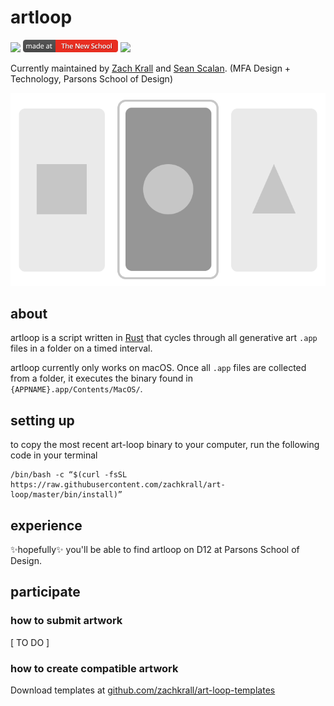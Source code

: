 # artloop

<a href='http://www.recurse.com' title='Made with love at the Recurse Center'><img src='https://cloud.githubusercontent.com/assets/2883345/11325206/336ea5f4-9150-11e5-9e90-d86ad31993d8.png' height='20px'/></a> <a href='http://newschool.edu' title='Made with love at The New School'><img src='./images/the-new-school.png' height='20px'/></a> <a href="https://travis-ci.org/zachkrall/artloop" title="Travis CI Build"><img src="https://api.travis-ci.org/zachkrall/artloop.png" height="20px"/></a>

Currently maintained by [Zach Krall](https://github.com/zachkrall) and
[Sean Scalan](https://github.com/skiprox). (MFA Design + Technology,
Parsons School of Design)

<img src="./images/diagram.png"/>

## about

artloop is a script written in [Rust](https://rust-lang.org) that
cycles through all generative art `.app` files in a folder on a timed
interval.

artloop currently only works on macOS. Once all `.app` files are
collected from a folder, it executes the binary found in
`{APPNAME}.app/Contents/MacOS/`.

## setting up

to copy the most recent art-loop binary to your computer, run the
following code in your terminal
```shell
/bin/bash -c “$(curl -fsSL https://raw.githubusercontent.com/zachkrall/art-loop/master/bin/install)”
```

## experience

✨hopefully✨ you'll be able to find artloop on D12 at Parsons School
of Design.

## participate

### how to submit artwork

[ TO DO ]

### how to create compatible artwork

Download templates at [github.com/zachkrall/art-loop-templates](https://github.com/zachkrall/art-loop-templates)
